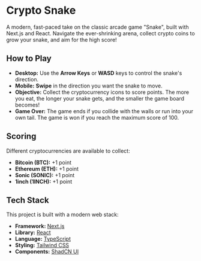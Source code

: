 # Crypto Snake

A modern, fast-paced take on the classic arcade game "Snake", built with Next.js and React. Navigate the ever-shrinking arena, collect crypto coins to grow your snake, and aim for the high score!

## How to Play

- **Desktop:** Use the **Arrow Keys** or **WASD** keys to control the snake's direction.
- **Mobile:** **Swipe** in the direction you want the snake to move.
- **Objective:** Collect the cryptocurrency icons to score points. The more you eat, the longer your snake gets, and the smaller the game board becomes!
- **Game Over:** The game ends if you collide with the walls or run into your own tail. The game is won if you reach the maximum score of 100.

## Scoring

Different cryptocurrencies are available to collect:
- **Bitcoin (BTC):** +1 point
- **Ethereum (ETH):** +1 point
- **Sonic (SONIC):** +1 point
- **1inch (1INCH):** +1 point

## Tech Stack

This project is built with a modern web stack:

- **Framework:** [Next.js](https://nextjs.org/)
- **Library:** [React](https://reactjs.org/)
- **Language:** [TypeScript](https://www.typescriptlang.org/)
- **Styling:** [Tailwind CSS](https://tailwindcss.com/)
- **Components:** [ShadCN UI](https://ui.shadcn.com/)
